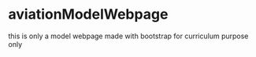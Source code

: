 # aviationModelWebpage
this is only a model webpage made with bootstrap for curriculum purpose only
